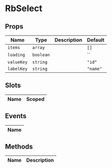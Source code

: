 # RbSelect

> 

## Props

| Name       | Type          | Description     | Default                  |
|------------|---------------|-----------------|--------------------------|
| `items` | `array` |  | `[]` |
| `loading` | `boolean` |  | `` |
| `valueKey` | `string` |  | `"id"` |
| `labelKey` | `string` |  | `"name"` |

## Slots

| Name       | Scoped        |
|------------|---------------|

## Events

| Name       |
|------------|

## Methods

| Name       | Description     |
|------------|-----------------|
